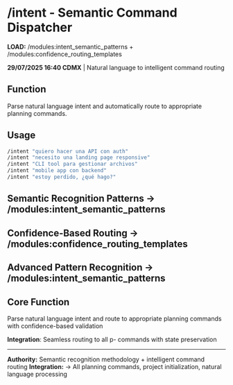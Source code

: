 # /intent - Semantic Command Dispatcher

**LOAD:** /modules:intent_semantic_patterns + /modules:confidence_routing_templates

**29/07/2025 16:40 CDMX** | Natural language to intelligent command routing

## Function
Parse natural language intent and automatically route to appropriate planning commands.

## Usage
```bash
/intent "quiero hacer una API con auth"
/intent "necesito una landing page responsive"  
/intent "CLI tool para gestionar archivos"
/intent "mobile app con backend"
/intent "estoy perdido, ¿qué hago?"
```

## Semantic Recognition Patterns → /modules:intent_semantic_patterns

## Confidence-Based Routing → /modules:confidence_routing_templates

## Advanced Pattern Recognition → /modules:intent_semantic_patterns

## Core Function
Parse natural language intent and route to appropriate planning commands with confidence-based validation

**Integration**: Seamless routing to all p- commands with state preservation

---
**Authority:** Semantic recognition methodology + intelligent command routing
**Integration:** → All planning commands, project initialization, natural language processing
